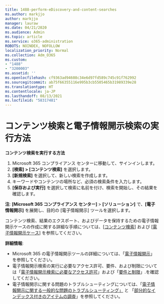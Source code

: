 ```yaml
---
title: 1488-perform-eDiscovery-and-content-searches
ms.author: markjjo
author: markjjo
manager: lauraw
ms.date: 04/21/2020
ms.audience: Admin
ms.topic: article
ms.service: o365-administration
ROBOTS: NOINDEX, NOFOLLOW
localization_priority: Normal
ms.collection: Adm_O365
ms.custom:
- "1488"
- "3200003"
ms.assetid: ''
ms.openlocfilehash: cf9363ad94608c34e6d97fd589c745c91f762992
ms.sourcegitcommit: ab75f66355116e995b3cb5505465b31989339e28
ms.translationtype: HT
ms.contentlocale: ja-JP
ms.lasthandoff: 08/13/2021
ms.locfileid: "58317481"
---
```

# <a name="how-to-perform-content-searches-and-ediscovery-searches"></a>コンテンツ検索と電子情報開示検索の実行方法

**コンテンツ検索を実行する方法**

1. Microsoft 365 コンプライアンス センターに移動して、サインインします。
2. **[検索] > [コンテンツ検索]** を選択します。
3. **[新規検索]** を選択して、新しい検索を作成します。
4. キーワードやコンテンツの場所など、必須の検索条件を入力します。
5. **[保存および実行]** を選択して検索に名前を付け、検索を開始し、その結果を確認します。

**注**: **[Microsoft 365 コンプライアンス センター]** > **[ソリューション]** で、**[電子情報開示]** を展開し、目的の [電子情報開示] ツールを選択します。

コンテンツ検索、結果のエクスポート、およびデータを保持するための電子情報開示ケースの作成に関する詳細な手順については、[[コンテンツ検索](https://docs.microsoft.com/microsoft-365/compliance/content-search)] および [[電子情報開示ケース](https://docs.microsoft.com/microsoft-365/compliance/ediscovery-cases)] を参照してください。

**詳細情報**:

- Microsoft 365 の電子情報開示ツールの詳細については、「[電子情報開示](https://docs.microsoft.com/microsoft-365/compliance/ediscovery)」を参照してください。
- 電子情報開示検索の実行に必要なアクセス許可、要件、および制限については「[電子情報開示検索に必要なアクセス許可](https://docs.microsoft.com/microsoft-365/compliance/assign-ediscovery-permissions)」および「[要件と制限](https://docs.microsoft.com/microsoft-365/compliance/limits-for-content-search)」.を確認してください。
- 電子情報開示に関する問題のトラブルシューティングについては、「[電子情報開示に関する一般的な問題のトラブルシューティング」](https://docs.microsoft.com/microsoft-365/compliance/ediscovery-troubleshooting-common-issues) と 「[部分的なインデックス付きのアイテムの調査](https://docs.microsoft.com/microsoft-365/compliance/investigating-partially-indexed-items-in-ediscovery)」を参照してください。
